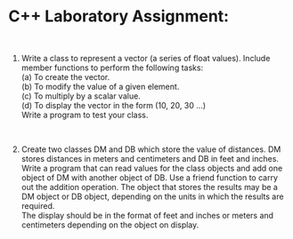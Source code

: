 # **C++ Laboratory Assignment:**
</br>

1. Write a class to represent a vector (a series of float values). Include member functions  to perform the following tasks:  
(a) To create the vector.  
(b) To modify the value of a given element.  
(c) To multiply by a scalar value.  
(d) To display the vector in the form (10, 20, 30 …)  
Write a program to test your class. 

</br>

2. Create two classes DM and DB which store the value of distances. DM stores distances  in meters and centimeters and DB in feet and inches. Write a program that can read  values for the class objects and add one object of DM with another object of DB.  Use a friend function to carry out the addition operation. The object that stores the  results may be a DM object or DB object, depending on the units in which the results  are required.  
The display should be in the format of feet and inches or meters and centimeters  depending on the object on display.
